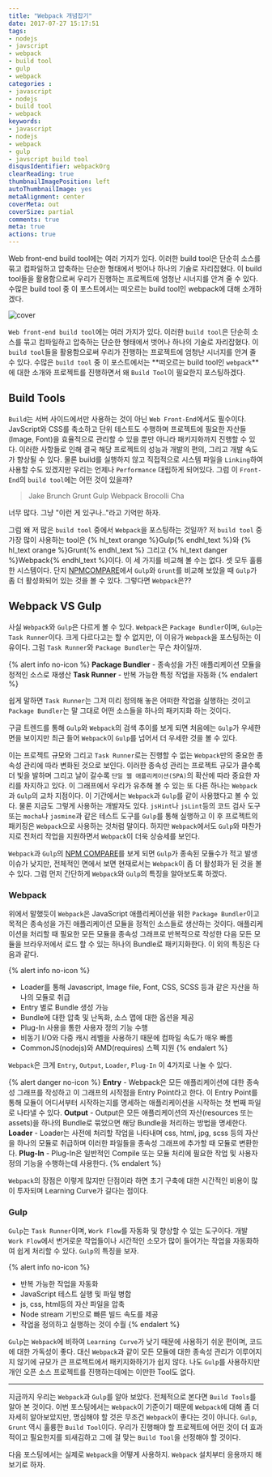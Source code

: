 ```yaml
---
title: "Webpack 개념잡기"
date: 2017-07-27 15:17:51
tags: 
- nodejs
- javscript
- webpack
- build tool
- gulp
- webpack
categories :
- javascript
- nodejs
- build tool
- webpack
keywords:
- javascript
- nodejs
- webpack
- gulp
- javscript build tool
disqusIdentifier: webpackOrg
clearReading: true
thumbnailImagePosition: left
autoThumbnailImage: yes
metaAlignment: center
coverMeta: out
coverSize: partial
comments: true
meta: true
actions: true
---
```


<!-- more -->
Web front-end build tool에는 여러 가지가 있다. 이러한 build tool은 단순히 소스를 묶고 컴파일하고 압축하는 단순한 형태에서 벗어나 하나의 기술로 자리잡혔다. 이 build tool들을 활용함으로써 우리가 진행하는 프로젝트에 엄청난 시너지를 안겨 줄 수 있다. 수많은 build tool 중 이 포스트에서는 떠오르는 build tool인 webpack에 대해 소개하겠다.
<!-- more -->

<!-- excerpt -->
<!-- excerpt -->

![cover](cover.png)

`Web front-end build tool`에는 여러 가지가 있다. 이러한 `build tool`은 단순히 소스를 묶고 컴파일하고 압축하는 단순한 형태에서 벗어나 하나의 기술로 자리잡혔다. 이 `build tool`들을 활용함으로써 우리가 진행하는 프로젝트에 엄청난 시너지를 안겨 줄 수 있다. 수많은 `build tool` 중 이 포스트에서는 **떠오르는 build tool인 `webpack`**에 대한 소개와 프로젝트를 진행하면서 왜 `Build Tool`이 필요한지 포스팅하겠다.

## Build Tools

`Build`는 서버 사이드에서만 사용하는 것이 아닌 `Web Front-End`에서도 필수이다. JavScript와 CSS를 축소하고 단위 테스트도 수행하며 프로젝트에 필요한 자산들(Image, Font)을 효율적으로 관리할 수 있을 뿐만 아니라 패키지화까지 진행할 수 있다. 이러한 사항들로 인해 결국 해당 프로젝트의 성능과 개발의 편의, 그리고 개발 속도가 향상될 수 있다. 물론 build를 실행하지 않고 직접적으로 시스템 파일을 `Linking`하여 사용할 수도 있겠지만 우리는 언제나 `Performance` 대립하게 되어있다. 그럼 이 `Front-End`의 `build tool`에는 어떤 것이 있을까?

> Jake
> Brunch
> Grunt
> Gulp
> Webpack
> Brocolli
> Cha

너무 많다. 그냥 "이런 게 있구나.."라고 기억만 하자. 

그럼 왜 저 많은 `build tool` 중에서 `Webpack`을 포스팅하는 것일까? 저 `build tool` 중 가장 많이 사용하는 tool은 {% hl_text orange %}Gulp{% endhl_text %}와 {% hl_text orange %}Grunt{% endhl_text %} 그리고 {% hl_text danger %}Webpack{% endhl_text %}이다. 이 세 가지를 비교해 볼 수는 없다. 셋 모두 훌륭한 시스템이다. 단지 [NPMCOMPARE](https://npmcompare.com/compare/grunt,gulp)에서 `Gulp`와 `Grunt`를 비교해 보았을 때 `Gulp`가 좀 더 활성화되어 있는 것을 볼 수 있다. 그렇다면 `Webpack`은??

## Webpack VS Gulp

사실 `Webpack`와 `Gulp`은 다르게 볼 수 있다. `Webpack`은 `Package Bundler`이며, `Gulp`는 `Task Runner`이다. 크게 다르다고는 할 수 없지만, 이 이유가 `Webpack`을 포스팅하는 이유이다. 그럼 `Task Runner`와 `Package Bundler`는 무슨 차이일까.

{% alert info no-icon %}
**Package Bundler** - 종속성을 가진 애플리케이션 모듈을 정적인 소스로 재생산
**Task Runner** - 반복 가능한 특정 작업을 자동화
{% endalert %}

쉽게 말하면 `Task Runner`는 그저 미리 정의해 놓은 어떠한 작업을 실행하는 것이고 `Package Bundler`는 말 그대로 어떤 소스들을 하나의 패키지화 하는 것이다. 

구글 트렌드를 통해 `Gulp`와 `Webpack`의 검색 추이를 보게 되면 처음에는 `Gulp`가 우세한 면을 보이지만 최근 들어 `Webpack`이 `Gulp`를 넘어서 더 우세한 것을 볼 수 있다. 

<script type="text/javascript" src="https://ssl.gstatic.com/trends_nrtr/1101_RC01/embed_loader.js"></script> <script type="text/javascript"> trends.embed.renderExploreWidget("TIMESERIES", {"comparisonItem":[{"keyword":"Webpack","geo":"","time":"today 5-y"},{"keyword":"Gulp","geo":"","time":"today 5-y"}],"category":31,"property":""}, {"exploreQuery":"cat=31&date=today 5-y&q=Webpack,Gulp","guestPath":"https://trends.google.co.kr:443/trends/embed/"}); </script>

이는 프로젝트 규모와 그리고 `Task Runner`로는 진행할 수 없는 `Webpack`만의 중요한 종속성 관리에 따라 변화된 것으로 보인다. 이러한 종속성 관리는 프로젝트 규모가 클수록 더 빛을 발하며 그리고 날이 갈수록 `단일 웹 애플리케이션(SPA)`의 확산에 따라 중요한 자리를 차지하고 있다. 이 그래프에서 우리가 유추해 볼 수 있는 또 다른 하나는 `Webpack`과 `Gulp`의 교차 지점이다. 이 기간에서는 `Webpack`과 `Gulp`를 같이 사용했다고 볼 수 있다. 물론 지금도 그렇게 사용하는 개발자도 있다. `jsHint`나 `jsLint`등의 코드 검사 도구 또는 `mocha`나 `jasmine`과 같은 테스트 도구를 `Gulp`를 통해 실행하고 이 후 프로젝트의 패키징은 `Webpack`으로 사용하는 것처럼 말이다. 하지만 `Webpack`에서도 `Gulp`와 마찬가지로 전처리 작업을 지원하면서 `Webpack`이 더욱 상승세를 보인다. 

`Webpack`과 `Gulp`의 [NPM COMPARE](https://npmcompare.com/compare/gulp,webpack)를 보게 되면 `Gulp`가 종속된 모듈수가 적고 발생 이슈가 낮지만, 전체적인 면에서 보면 현재로서는 `Webpack`이 좀 더 활성화가 된 것을 볼 수 있다. 그럼 먼저 간단하게 `Webpack`와 `Gulp`의 특징을 알아보도록 하겠다.

### Webpack

위에서 말했듯이 `Webpack`은 JavaScript 애플리케이션을 위한 `Package Bundler`이고 목적은 종속성을 가진 애플리케이션 모듈을 정적인 소스들로 생산하는 것이다. 애플리케이션을 처리할 때 필요한 모든 모듈을 종속성 그래프로 반복적으로 작성한 다음 모든 모듈을 브라우저에서 로드 할 수 있는 하나의 Bundle로 패키지화한다. 이 외의 특징은 다음과 같다. 

{% alert info no-icon %}
* Loader를 통해 Javascript, Image file, Font, CSS, SCSS 등과 같은 자산을 하나의 모듈로 취급
* Entry 별로 Bundle 생성 가능
* Bundle에 대한 압축 및 난독화, 소스 맵에 대한 옵션을 제공
* Plug-In 사용을 통한 사용자 정의 기능 수행
* 비동기 I/O와 다중 캐시 레벨을 사용하기 때문에 컴파일 속도가 매우 빠름
* CommonJS(nodejs)와 AMD(requires) 스펙 지원
{% endalert %}


`Webpack`은 크게 `Entry`, `Output`, `Loader`, `Plug-In` 이 4가지로 나눌 수 있다. 

{% alert danger no-icon %}
**Entry** - Webpack은 모든 애플리케이션에 대한 종속성 그래프를 작성하고 이 그래프의 시작점을 Entry Point라고 한다. 이 Entry Point를 통해 모듈이 어디서부터 시작하는지를 명세하는 애플리케이션을 시작하는 첫 번째 파일로 나타낼 수 있다.
**Output** - Output은 모든 애플리케이션의 자산(resources 또는 assets)을 하나의 Bundle로 묶었으면 해당 Bundle을 처리하는 방법을 명세한다.
**Loader** - Loader는 사전에 처리할 작업을 나타내며 css, html, jpg, scss 등의 자산을 하나의 모듈로 취급하며 이러한 파일들을 종속성 그래프에 추가할 때 모듈로 변환한다.
**Plug-In** - Plug-In은 일반적인 Compile 또는 모듈 처리에 필요한 작업 및 사용자 정의 기능을 수행하는데 사용한다.
{% endalert %}

`Webpack`의 장점은 이렇게 많지만 단점이라 하면 초기 구축에 대한 시간적인 비용이 많이 투자되며 Learning Curve가 길다는 점이다.

### Gulp

`Gulp`는 `Task Runner`이며, `Work Flow`를 자동화 및 향상할 수 있는 도구이다. 개발 `Work Flow`에서 번거로운 작업들이나 시간적인 소모가 많이 들어가는 작업을 자동화하여 쉽게 처리할 수 있다. `Gulp`의 특징을 보자.

{% alert info no-icon %}
* 반복 가능한 작업을 자동화
* JavaScript 테스트 실행 및 파일 병합
* js, css, html등의 자산 파일을 압축
* Node stream 기반으로 빠른 빌드 속도를 제공
* 작업을 정의하고 실행하는 것이 수월
{% endalert %}

`Gulp`는 `Webpack`에 비하여 `Learning Curve`가 낮기 때문에 사용하기 쉬운 편이며, 코드에 대한 가독성이 좋다. 대신 `Webpack`과 같이 모든 모듈에 대한 종속성 관리가 이루어지지 않기에 규모가 큰 프로젝트에서 패키지화하기가 쉽지 않다. 나도 `Gulp`를 사용하지만 개인 오픈 소스 프로젝트를 진행하는데에는 이만한 Tool도 없다.

- - -

지금까지 우리는 `Webpack`과 `Gulp`를 알아 보았다. 전체적으로 본다면 `Build Tools`를 알아 본 것이다. 이번 포스팅에서는 `Webpack`이 기준이기 때문에 `Webpack`에 대해 좀 더 자세히 알아보았지만, 명심해야 할 것은 무조건 `Webpack`이 좋다는 것이 아니다. `Gulp`, `Grunt` 역시 훌륭한 `Build Tool`이다. 우리가 진행해야 할 프로젝트에 어떤 것이 더 효과적이고 필요한지를 되새김하고 그에 걸 맞는 `Build Tool`을 선정해야 할 것이다.

다음 포스팅에서는 실제로 `Webpack`을 어떻게 사용하지. `Webpack` 설치부터 응용까지 해 보기로 하자.



